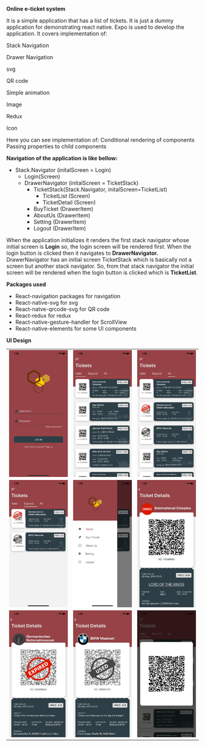 **Online e-ticket system**

It is a simple application that has a list of tickets. It is just a dummy application for demonstrating react native. Expo is used to develop the application. It covers implementation of:

Stack Navigation

Drawer Navigation

svg

QR code

Simple animation

Image

Redux

Icon

Here you can see implementation of:
Conditional rendering of components
Passing properties to child components

**Navigation of the application is like bellow:**

- Stack.Navigator (initalScreen = Login)
  - Login(Screen)
  - DrawerNavigator (initalScreen = TicketStack)
    - TicketStack(Stack.Navigator, initalScreen=TicketList)
      - TicketList (Screen)
      - TicketDetail (Screen)
    - BuyTicket (DrawerItem)
    - AboutUs (DrawerItem)
    - Setting (DrawerItem)
    - Logout (DrawerItem)

When the application initializes it renders the first stack navigator whose initial screen is **Login** so, the login screen will be rendered first. When the login button is clicked then it navigates to **DrawerNavigator.** DrawerNavigator has an initial screen TicketStack which is basically not a screen but another stack navigator. So, from that stack navigator the initial screen will be rendered when the login button is clicked which is **TicketList**.

**Packages used**

- React-navigation packages for navigation
- React-native-svg for svg
- React-natve-qrcode-svg for QR code
- React-redux for redux
- React-native-gesture-handler for ScrollView
- React-native-elements for some UI components

**UI Design**
<table>
  <tr>
    <td><img src="./assets/uidesign/login.png" width="300" /></td>
    <td><img src="./assets/uidesign/valid.png" width="300" /></td>
    <td><img src="./assets/uidesign/all.png" width="300" /></td>
  </tr>
   <tr>
    <td><img src="./assets/uidesign/invalid.png" width="300" /></td>
    <td><img src="./assets/uidesign/sidemenu.png" width="300" /></td>
    <td><img src="./assets/uidesign/detail.png" width="300" /></td>
  </tr>
   <tr>
    <td><img src="./assets/uidesign/expaireddetail.png" width="300" /></td>
    <td><img src="./assets/uidesign/useddetail.png" width="300" /></td>
    <td><img src="./assets/uidesign/qrcode.png" width="300" /></td>
  </tr>
 </table>
